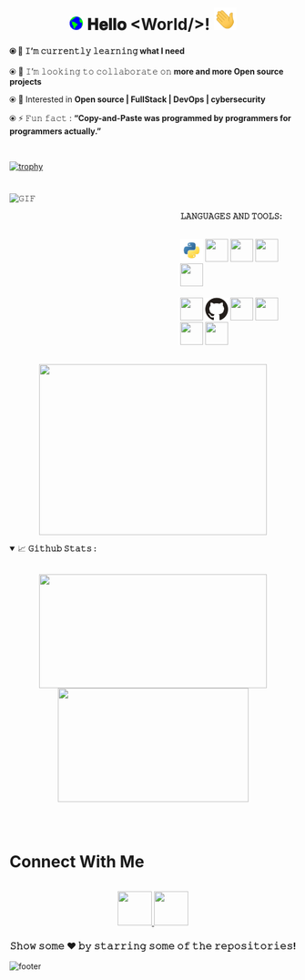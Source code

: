 

<h1 align="center">
  <img src="GIF/Earth.gif" width="24">
  𝐇𝐞𝐥𝐥𝐨 &lt;World/&gt;!
  <img src="GIF/Hi.gif" width="40" />
</h1>


<!--<img align="right" height="250" width="400" alt="GIF" src="https://raw.githubusercontent.com/Mrinank-Bhowmick/Mrinank-Bhowmick/master/GIF/Untitled%20design.gif">-->


#### ⦿ 🌱 𝙸’𝚖 𝚌𝚞𝚛𝚛𝚎𝚗𝚝𝚕𝚢 𝚕𝚎𝚊𝚛𝚗𝚒𝚗𝚐 **what I need**

⦿ 👯 𝙸’𝚖 𝚕𝚘𝚘𝚔𝚒𝚗𝚐 𝚝𝚘 𝚌𝚘𝚕𝚕𝚊𝚋𝚘𝚛𝚊𝚝𝚎 𝚘𝚗 **more and more Open source projects**

⦿ 🌱 Interested in **Open source | FullStack | DevOps | cybersecurity**

⦿ ⚡ 𝙵𝚞𝚗 𝚏𝚊𝚌𝚝 : **“Copy-and-Paste was programmed by programmers for programmers actually.”**

<br/>

[![trophy](https://github-profile-trophy.vercel.app/?username=Mrinank-Bhowmick&theme=onedark&row=1&column=7)](https://github.com/Mrinank-Bhowmick/github-profile-trophy)

#

<a target="_blank"><img align="left" height="300" width="300" alt="𝙶𝙸𝙵" src="https://github.com/MrinankBhowmick/MrinankBhowmick/blob/master/GIF/github.gif"></a>
<br/>

**𝙻𝙰𝙽𝙶𝚄𝙰𝙶𝙴𝚂 𝙰𝙽𝙳 𝚃𝙾𝙾𝙻𝚂:**  
<br/>
<div>
<img height="40" width="40" src="https://raw.githubusercontent.com/github/explore/80688e429a7d4ef2fca1e82350fe8e3517d3494d/topics/python/python.png"> 
<img height="40" width="40" src="https://w7.pngwing.com/pngs/351/692/png-transparent-linux-logo-linux-distribution-tux-gnu-linux-bird-linux-kernel.png"> 
<img height="40" width="40" src="https://pngimg.com/uploads/mysql/mysql_PNG23.png"> 
<img height="40" width="40" src="https://upload.wikimedia.org/wikipedia/commons/thumb/1/18/ISO_C%2B%2B_Logo.svg/1822px-ISO_C%2B%2B_Logo.svg.png"> 
<img height="40" width="40" src="https://upload.wikimedia.org/wikipedia/commons/thumb/6/6a/JavaScript-logo.png/768px-JavaScript-logo.png">
</div>

<br>

<div>
<img height="40" width="40" src="https://upload.wikimedia.org/wikipedia/commons/thumb/3/3f/Git_icon.svg/1024px-Git_icon.svg.png"> 
<img height="40" width="40" src="https://raw.githubusercontent.com/github/explore/80688e429a7d4ef2fca1e82350fe8e3517d3494d/topics/github-api/github-api.png"> 
<img height="40" width="40" src="https://upload.wikimedia.org/wikipedia/commons/thumb/d/d9/Node.js_logo.svg/2560px-Node.js_logo.svg.png"> 
<img height="40" width="40" src="https://upload.wikimedia.org/wikipedia/commons/9/94/Cloudflare_Logo.png"> 
<img height="40" width="40" src="https://upload.wikimedia.org/wikipedia/commons/9/93/Amazon_Web_Services_Logo.svg"> 
<img height="40" width="40" src="https://w7.pngwing.com/pngs/219/411/png-transparent-docker-logo-kubernetes-microservices-cloud-computing-dockers-logo-text-logo-cloud-computing.png">
</div>

<br>

<p align="center">
  <a>
    <img align="center" height="300" width="400" src="https://github-readme-streak-stats.herokuapp.com/?user=Mrinank-Bhowmick&theme=dark&hide_border=true"/>
  </a>
</p>

<details open="">
<summary>
  <g-emoji class="g-emoji" alias="chart_with_upwards_trend" fallback-src="https://github.githubassets.com/images/icons/emoji/unicode/1f4c8.png">📈</g-emoji>
  <strong>𝙶𝚒𝚝𝚑𝚞𝚋 𝚂𝚝𝚊𝚝𝚜 : </strong>
</summary>
<br>

<p align="center">
  <a href="https://github.com/Mrinank-Bhowmick">
    <img align="center" height="200" width="400" src="https://github-readme-stats.vercel.app/api?username=Mrinank-Bhowmick&show_icons=true&hide_border=true&title_color=94b4a4&amp&icon_color=FFFFFF&amp&text_color=FFFFFF&amp&bg_color=000000&count_private=true&include_all_commits=true"/>
  </a>
  <a href="https://github.com/Mrinank-Bhowmick">
    <img align="center" height="200" width="335" src="https://github-readme-stats.vercel.app/api/top-langs/?username=Mrinank-Bhowmick&text_color=FFFFFF&bg_color=000000&title_color=94b4a4&langs_count=15&layout=compact&hide_border=true" />
  </a>
</p>
</details>


<!--![snake gif](https://github.com/Mrinank-Bhowmick/Mrinank-Bhowmick/blob/output/github-contribution-grid-snake.gif)-->

<!--![](./profile-3d-contrib/profile-night-rainbow.svg)-->



<br>
<br>


<!--![Metrics](https://metrics.lecoq.io/Mrinank-Bhowmick?template=classic&base.header=0&base.activity=0&base.community=0&base.repositories=0&base.metadata=0&people=1&base=header%2C%20activity%2C%20community%2C%20repositories%2C%20metadata&base.indepth=false&base.hireable=false&base.skip=false&people=false&people.limit=100&people.identicons=false&people.identicons.hide=false&people.size=28&people.types=followers&people.shuffle=true&config.timezone=Asia%2FCalcutta)-->

# Connect With Me

<p align="center">
  <br>
  
  <a href="https://www.linkedin.com/in/mrinank-bhowmick/" target="_blank">
    <code><img height="60" width="60" src="https://cdn-icons-png.flaticon.com/512/179/179330.png"/></code>    
  </a>
  <a href="https://twitter.com/mrinank110" target="_blank">
    <code><img height="60" width="60" src="https://img.freepik.com/free-vector/new-2023-twitter-logo-x-icon-design_1017-45418.jpg?w=740&t=st=1709494136~exp=1709494736~hmac=3ab0e95a393e307698be233f90952740194b2185e0556155eb9c0aee09e0f9cc"/></code>    
  </a>
</p>



<div align="center">

### 𝚂𝚑𝚘𝚠 𝚜𝚘𝚖𝚎 ❤️ 𝚋𝚢 𝚜𝚝𝚊𝚛𝚛𝚒𝚗𝚐 𝚜𝚘𝚖𝚎 𝚘𝚏 𝚝𝚑𝚎 𝚛𝚎𝚙𝚘𝚜𝚒𝚝𝚘𝚛𝚒𝚎𝚜!

</div>

![footer](https://github.com/Mrinank-Bhowmick/Mrinank-Bhowmick/blob/master/PNG/footer.png)
